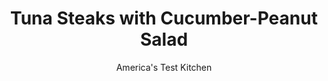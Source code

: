 ---
layout: ../../layouts/MarkdownPostLayout.astro
title: Tuna Steaks with Cucumber-Peanut Salad
author: America's Test Kitchen
pubDate: 2023-03-15
description: "Seared tuna steaks and a crunchy cucumber salad make a refreshing summer meal."
image_url: https://res.cloudinary.com/hksqkdlah/image/upload/ar_1:1,c_fill,dpr_2.0,f_auto,fl_lossy.progressive.strip_profile,g_faces:auto,q_auto:low,w_344/35235_sfs-tunasteakscucumberpeanutsalad-48
tags: ["Main Courses","Vegetables","Fish & Seafood","Weeknight","Salads"]
calories: 1565
protein: 59
carbohydrates: 4
fats: 
fiber: 1
ingredients: ["1 English, cucumber, halved lengthwise and sliced thin","1/3 cup unsalted, dry-roasted peanuts, chopped coarse","1/4 cup, fresh cilantro leaves","1/4 cup, fresh mint leaves","2 tablespoons, vegetable oil","1 tablespoon, lime juice","1 tablespoon, fish sauce","1 teaspoon, Asian chili-garlic sauce",", Kosher salt and pepper","4 (8-ounce), tuna steaks, 1 inch thick"]
serves: 4
time: "30 minutes"
instructions: ["Toss cucumber, peanuts, cilantro, mint, 1 tablespoon oil, lime juice, fish sauce, chili-garlic sauce, and ¼ teaspoon salt together in bowl. Set aside.","Pat tuna dry with paper towels. Sprinkle each side of each steak with ¼ teaspoon salt and ¼ teaspoon pepper. Heat remaining 1 tablespoon oil in 12-inch nonstick skillet over medium-high heat until just smoking. Cook tuna until well browned on each side (but centers remain red), about 2 minutes per side. Serve with cucumber salad."]
nutrition: ["1203 mg Potassium","691 mg Phosphorus","44 mg Calcium","3 mg Iron","118 mg Magnesium","697 mg Sodium","1 mg Zinc","14 g Fat","43 mg Niacin (B3)","8 g Monounsaturated","3 g Polyunsaturated","3 mg Vitamin C","3 µg Vitamin D","88 mg Cholesterol","1 g Saturated","1 g Fiber","45 µg Folate (food)","1 g Sugars","11 µg Vitamin K","217 g Water","4 g Carbs","45 µg Folate equivalent (total)","59 g Protein","3 mg Vitamin E","4 µg Vitamin B12","2 mg Vitamin B6","58 µg Vitamin A","391 kcal Energy","1565 calories"]
notes: "To cook the tuna to medium-well, increase the cooking time in step 2 to about 4 minutes per side."
---
